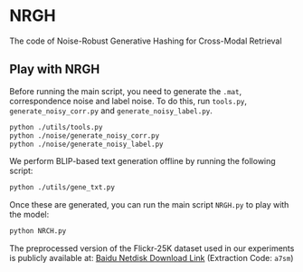 # NRGH
The code of Noise-Robust Generative Hashing for Cross-Modal Retrieval
## Play with NRGH
Before running the main script, you need to generate the `.mat`, correspondence noise and label noise. To do this, run `tools.py`, `generate_noisy_corr.py` and `generate_noisy_label.py`.
```bash
python ./utils/tools.py
python ./noise/generate_noisy_corr.py
python ./noise/generate_noisy_label.py
```
We perform BLIP-based text generation offline by running the following script:
```bash
python ./utils/gene_txt.py
```
Once these are generated, you can run the main script `NRGH.py` to play with the model:
```bash
python NRCH.py
```
The preprocessed version of the Flickr-25K dataset used in our experiments is publicly available at:
[Baidu Netdisk Download Link](https://pan.baidu.com/s/1aCFYI71qX7BbR9GCVjSp2Q) (Extraction Code: `a7sm`)
